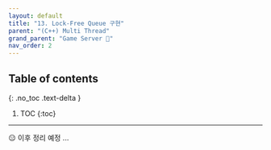 ```yaml
---
layout: default
title: "13. Lock-Free Queue 구현"
parent: "(C++) Multi Thread"
grand_parent: "Game Server 👾"
nav_order: 2
---
```


## Table of contents
{: .no_toc .text-delta }

1. TOC
{:toc}

---

😑 이후 정리 예정 ...
